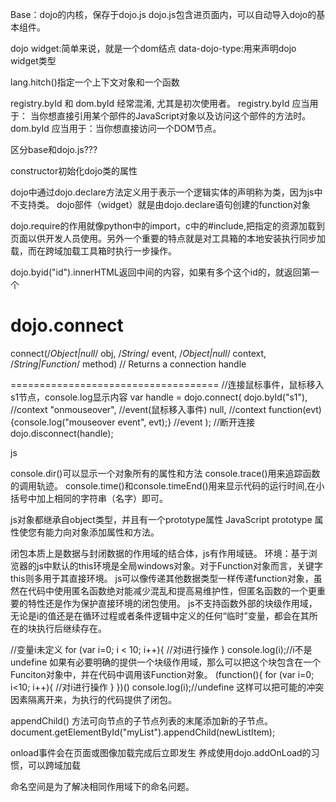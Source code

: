 Base：dojo的内核，保存于dojo.js
dojo.js包含进页面内，可以自动导入dojo的基本组件。

dojo widget:简单来说，就是一个dom结点
data-dojo-type:用来声明dojo widget类型

lang.hitch()指定一个上下文对象和一个函数

registry.byId 和 dom.byId 经常混淆, 尤其是初次使用者。
registry.byId 应当用于： 当你想直接引用某个部件的JavaScript对象以及访问这个部件的方法时。
dom.byId 应当用于：当你想直接访问一个DOM节点。

区分base和dojo.js???

constructor初始化dojo类的属性

dojo中通过dojo.declare方法定义用于表示一个逻辑实体的声明称为类，因为js中不支持类。
dojo部件（widget）就是由dojo.declare语句创建的function对象

dojo.require的作用就像python中的import，c中的#include,把指定的资源加载到页面以供开发人员使用。另外一个重要的特点就是对工具箱的本地安装执行同步加载，而在跨域加载工具箱时执行一步操作。

dojo.byid("id").innerHTML返回中间的内容，如果有多个这个id的，就返回第一个

dojo.connect
====================================
connect(/*Object|null*/ obj,
        /*String*/ event,
        /*Object|null*/ context,
        /*String|Function*/ method) // Returns a connection handle
    
    
====================================
//连接鼠标事件，鼠标移入s1节点，console.log显示内容
var handle = dojo.connect(
  dojo.byId("s1"), //context
  "onmouseover", //event(鼠标移入事件)
  null, //context
  function(evt) {console.log("mouseover event", evt);} //event
);
//断开连接
dojo.disconnect(handle);
    

	
js 

console.dir()可以显示一个对象所有的属性和方法
console.trace()用来追踪函数的调用轨迹。
console.time()和console.timeEnd()用来显示代码的运行时间,在小括号中加上相同的字符串（名字）即可。

js对象都继承自object类型，并且有一个prototype属性
JavaScript prototype 属性使您有能力向对象添加属性和方法。

闭包本质上是数据与封闭数据的作用域的结合体，js有作用域链。
环境：基于浏览器的js中默认的this环境是全局windows对象。对于Function对象而言，关键字this则多用于其直接环境。
js可以像传递其他数据类型一样传递function对象，虽然在代码中使用匿名函数绝对能减少混乱和提高易维护性，但匿名函数的一个更重要的特性还是作为保护直接环境的闭包使用。
js不支持函数外部的块级作用域，无论是i的值还是在循环过程或者条件逻辑中定义的任何“临时”变量，都会在其所在的块执行后继续存在。

//变量i未定义
for (var i=0; i < 10; i++){
	//对i进行操作
}
console.log(i);//i不是undefine
如果有必要明确的提供一个块级作用域，那么可以把这个块包含在一个Funciton对象中，并在代码中调用该Function对象。
(function(){
	for (var i=0; i<10; i++){
	//对i进行操作
	}
})()
console.log(i);//undefine
这样可以把可能的冲突因素隔离开来，为执行的代码提供了闭包。

appendChild() 方法可向节点的子节点列表的末尾添加新的子节点。
document.getElementById("myList").appendChild(newListItem);

onload事件会在页面或图像加载完成后立即发生
养成使用dojo.addOnLoad的习惯，可以跨域加载

命名空间是为了解决相同作用域下的命名问题。